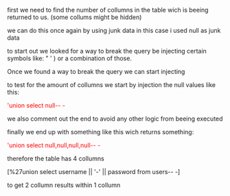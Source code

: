 first we need to find the number of collumns in the table wich is beeing returned to us. (some collums might be hidden)

we can do this once again by using junk data
in this case i used null as junk data 

to start out we looked for a way to break the query be injecting certain symbols like: 
" ' ) or a combination of those. 

Once we found a way to break the query we can start injecting 

to test for the amount of collumns we start by injection the null values like this: 

<span style="color:rgb(255, 0, 0)">'union select null-- -</span> 

we also comment out the end to avoid any other logic from beeing executed 

finally we end up with something like this wich returns something: 

<span style="color:rgb(255, 0, 0)">
'union select null,null,null,null-- -</span>

therefore the table has 4 collumns  

[%27union select username || '-' || password from users-- -]

to get 2 collumn results within 1 collumn 